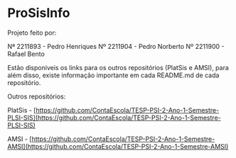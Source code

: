 # ProSisInfo

Projeto feito por:

Nª 2211893 - Pedro Henriques
Nº 2211904 - Pedro Norberto
Nº 2211900 - Rafael Bento

Estão disponiveis os links para os outros repositórios (PlatSis e AMSI), para além disso, existe informação importante em cada README.md de cada repositório.

Outros repositórios:

PlatSis - [https://github.com/ContaEscola/TESP-PSI-2-Ano-1-Semestre-PLSI-SIS](https://github.com/ContaEscola/TESP-PSI-2-Ano-1-Semestre-PLSI-SIS)

AMSI - [https://github.com/ContaEscola/TESP-PSI-2-Ano-1-Semestre-AMSI](https://github.com/ContaEscola/TESP-PSI-2-Ano-1-Semestre-AMSI)
